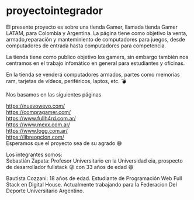 # proyectointegrador
El presente proyecto es sobre una tienda Gamer, llamada tienda Gamer LATAM, para Colombia y Argentina. La página tiene como objetivo la venta, armado,reparación y manteminiento de computadores para juegos, desde computadores de entrada hasta computadores para competencia. <br>

La tienda tiene como publico objetivo los gamers, sin embargo también nos centramos en el trabajo infomático en general para estudiantes y oficinas. <br>

En la tienda se venderá computadores armados, partes como memorias ram, tarjetas de vídeos, periféricos, laptos, etc. :bomb:


Nos basamos en las siguientes páginas

https://nuevowevo.com/ <br>
https://compragamer.com/ <br>
https://www.fullh4rd.com.ar/ <br>
https://www.mexx.com.ar/ <br>
https://www.logg.com.ar/ <br>
https://libreopcion.com/<br>
Esperamos que el proyecto sea de su agrado :sweat_smile: <br>

Los integrantes somos:<br>
Sebastián Zapata: Profesor Universitario en la Universidad eia, prospecto de desarrollador fullstack :stuck_out_tongue_winking_eye: con 33 años de edad :smile:

Bautista Cozzani: 18 años de edad. Estudiante de Programación Web Full Stack en Digital House. Actualmente trabajando para la Federacion Del Deporte Universitario Argentino.
